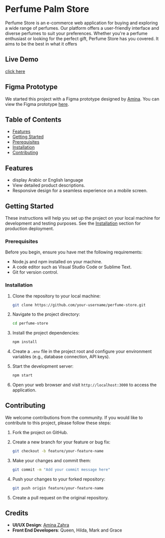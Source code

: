 # Perfume Palm Store

Perfume Store is an e-commerce web application for buying and exploring a wide range of perfumes. Our platform offers a user-friendly interface and diverse perfumes to suit your preferences. Whether you're a perfume enthusiast or looking for the perfect gift, Perfume Store has you covered. It aims to be the best in what it offers

## Live Demo

[click here](https://parfum-palm-store.vercel.app/)

## Figma Prototype

We started this project with a Figma prototype designed by [Amina](https://github.com/AminaZahra). You can view the Figma prototype [here](https://www.figma.com/proto/Oo1q1SJ2WafQdNrFfh3h7p/Untitled?page-id=0%3A1&type=design&node-id=0-79&viewport=503%2C3868%2C0.61&t=hfDJOAaQq1otWgIV-1&scaling=min-zoom).

## Table of Contents

- [Features](#features)
- [Getting Started](#getting-started)
- [Prerequisites](#prerequisites)
- [Installation](#installation)
- [Contributing](#contributing)


## Features

- display Arabic or English language
- View detailed product descriptions.
- Responsive design for a seamless experience on a mobile screen.

## Getting Started

These instructions will help you set up the project on your local machine for development and testing purposes. See the [Installation](#installation) section for production deployment.

### Prerequisites

Before you begin, ensure you have met the following requirements:

- Node.js and npm installed on your machine.
- A code editor such as Visual Studio Code or Sublime Text.
- Git for version control.

### Installation

1. Clone the repository to your local machine:

   ```bash
   git clone https://github.com/your-username/perfume-store.git
   ```

2. Navigate to the project directory:

   ```bash
   cd perfume-store
   ```

3. Install the project dependencies:

   ```bash
   npm install
   ```

4. Create a `.env` file in the project root and configure your environment variables (e.g., database connection, API keys).

5. Start the development server:

   ```bash
   npm start
   ```

6. Open your web browser and visit `http://localhost:3000` to access the application.

## Contributing

We welcome contributions from the community. If you would like to contribute to this project, please follow these steps:

1. Fork the project on GitHub.

2. Create a new branch for your feature or bug fix:

   ```bash
   git checkout -b feature/your-feature-name
   ```

3. Make your changes and commit them:

   ```bash
   git commit -m "Add your commit message here"
   ```

4. Push your changes to your forked repository:

   ```bash
   git push origin feature/your-feature-name
   ```

5. Create a pull request on the original repository.

## Credits

- **UI/UX Design**: [Amina Zahra]((https://github.com/AminaZahra))
- **Front End Developers**:  Queen, Hilda, Mark and Grace

